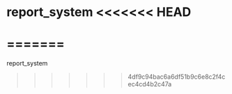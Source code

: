 report_system
<<<<<<< HEAD
=============
=======
=============

report_system
>>>>>>> 4df9c94bac6a6df51b9c6e8c2f4cec4cd4b2c47a
